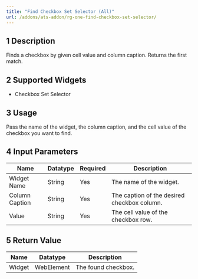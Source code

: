 ```yaml
---
title: "Find Checkbox Set Selector (All)"
url: /addons/ats-addon/rg-one-find-checkbox-set-selector/
---
```


## 1 Description

Finds a checkbox by given cell value and column caption. Returns the first match.

## 2 Supported Widgets

* Checkbox Set Selector

## 3 Usage

Pass the name of the widget, the column caption, and the cell value of the checkbox you want to find.

## 4 Input Parameters

Name | Datatype | Required | Description
---- | -------- | -------- | ---------------
Widget Name | String | Yes | The name of the widget.
Column Caption | String  | Yes | The caption of the desired checkbox column.
Value | String | Yes | The cell value of the checkbox row.

## 5 Return Value

Name | Datatype | Description
---- | --------- | ---------------
Widget | WebElement | The found checkbox.

